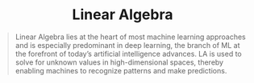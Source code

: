 <h1 align="center", font-weight: "bold">Linear Algebra</h1>

> Linear Algebra lies at the heart of most machine learning approaches and is especially predominant in deep learning, the branch of ML at the forefront of today’s artificial intelligence advances. LA is used to solve for unknown values in high-dimensional spaces, thereby enabling machines to recognize patterns and make predictions. 
